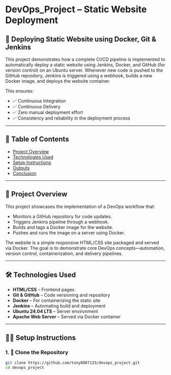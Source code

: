 # DevOps_Project – Static Website Deployment

<!--
Update your image links once you upload screenshots like below:

![Home Page](https://github.com/tony0807133/devops_project/blob/master/assets/screenshots/home.png?raw=true)
![About Page](https://github.com/tony0807133/devops_project/blob/master/assets/screenshots/about.png?raw=true)
![Shop Page](https://github.com/tony0807133/devops_project/blob/master/assets/screenshots/shop.png?raw=true)
![Contact Page](https://github.com/tony0807133/devops_project/blob/master/assets/screenshots/contact.png?raw=true)
-->

## 🚀 Deploying Static Website using Docker, Git & Jenkins

This project demonstrates how a complete CI/CD pipeline is implemented to automatically deploy a static website using Jenkins, Docker, and GitHub (for version control) on an Ubuntu server. Whenever new code is pushed to the GitHub repository, Jenkins is triggered using a webhook, builds a new Docker image, and deploys the website container.

This ensures:
- ✅ Continuous Integration
- ✅ Continuous Delivery
- ✅ Zero manual deployment effort
- ✅ Consistency and reliability in the deployment process

---

## 📑 Table of Contents

- [Project Overview](#project-overview)
- [Technologies Used](#technologies-used)
- [Setup Instructions](#setup-instructions)
- [Outputs](#outputs)
- [Conclusion](#conclusion)

---

## 📌 Project Overview

This project showcases the implementation of a DevOps workflow that:
- Monitors a GitHub repository for code updates.
- Triggers Jenkins pipeline through a webhook.
- Builds and tags a Docker image for the website.
- Pushes and runs the image on a server using Docker.

The website is a simple responsive HTML/CSS site packaged and served via Docker. The goal is to demonstrate core DevOps concepts—automation, version control, containerization, and delivery pipelines.

---

## 🛠 Technologies Used

- **HTML/CSS** – Frontend pages
- **Git & GitHub** – Code versioning and repository
- **Docker** – For containerizing the static site
- **Jenkins** – Automating build and deployment
- **Ubuntu 24.04 LTS** – Server environment
- **Apache Web Server** – Served via Docker container

---

## 🧑‍💻 Setup Instructions

### 1. 📁 Clone the Repository

```bash
git clone https://github.com/tony0807133/devops_project.git
cd devops_project
